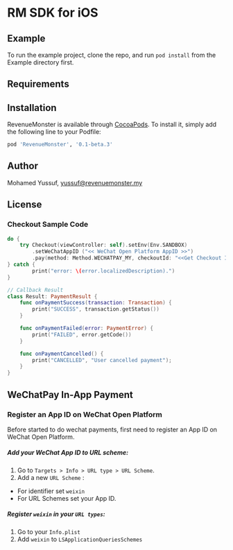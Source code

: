 # RM SDK for iOS

<!-- [![CI Status](https://img.shields.io/travis/myussufz/RevenueMonster.svg?style=flat)](https://travis-ci.org/myussufz/RevenueMonster)
[![Version](https://img.shields.io/cocoapods/v/RevenueMonster.svg?style=flat)](https://cocoapods.org/pods/RevenueMonster)
[![License](https://img.shields.io/cocoapods/l/RevenueMonster.svg?style=flat)](https://cocoapods.org/pods/RevenueMonster)
[![Platform](https://img.shields.io/cocoapods/p/RevenueMonster.svg?style=flat)](https://cocoapods.org/pods/RevenueMonster) -->

## Example

To run the example project, clone the repo, and run `pod install` from the Example directory first.

## Requirements

## Installation

RevenueMonster is available through [CocoaPods](https://cocoapods.org). To install
it, simply add the following line to your Podfile:

```ruby
pod 'RevenueMonster', '0.1-beta.3'
```

## Author

Mohamed Yussuf, yussuf@revenuemonster.my

## License

### Checkout Sample Code

```swift
do {
	try Checkout(viewController: self).setEnv(Env.SANDBOX)
		.setWeChatAppID	("<< WeChat Open Platform AppID >>")
		.pay(method: Method.WECHATPAY_MY, checkoutId: "<<Get Checkout Id from API>>", result: Result())
} catch {
		print("error: \(error.localizedDescription).")
}

// Callback Result
class Result: PaymentResult {
	func onPaymentSuccess(transaction: Transaction) {
		print("SUCCESS", transaction.getStatus())
	}

	func onPaymentFailed(error: PaymentError) {
		print("FAILED", error.getCode())
	}

	func onPaymentCancelled() {
		print("CANCELLED", "User cancelled payment");
	}
}
```

## WeChatPay In-App Payment

### Register an App ID on WeChat Open Platform

Before started to do wechat payments, first need to register an App ID on WeChat Open Platform.

##### Add your WeChat App ID to URL scheme:

1. Go to `Targets > Info > URL type > URL Scheme`.
2. Add a new `URL Scheme` :

- For identifier set `weixin`
- For URL Schemes set your App ID.

##### Register `weixin` in your `URL types`:

1. Go to your `Info.plist`
2. Add `weixin` to `LSApplicationQueriesSchemes`
